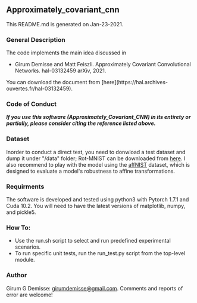 ## Approximately_covariant_cnn
<p> This README.md is generated on Jan-23-2021. </p>

### General Description
The code implements the main idea discussed in 
<ul> <li> Girum Demisse and Matt Feiszli. Approximately Covariant Convolutional Networks. hal-03132459 arXiv, 2021.</li> </ul>
You can download the document from [here](https://hal.archives-ouvertes.fr/hal-03132459).
  
### Code of Conduct
***If you use this software (Approximately_Covariant_CNN) in its entirety or partially, please consider citing the reference listed above.***

### Dataset
Inorder to conduct a direct test, you need to donwload a test dataset and dump it under "/data" folder; Rot-MNIST can be downloaded from [here](https://sites.google.com/a/lisa.iro.umontreal.ca/public_static_twiki/variations-on-the-mnist-digits). I also recommend to play with the model using the 
[affNIST](http://www.cs.toronto.edu/~tijmen/affNIST/) dataset, which is designed to evaluate a model's robustness to affine transformations.

### Requirments
The software is developed and tested using python3 with Pytorch 1.7.1 and Cuda 10.2.
You will need to have the latest versions of matplotlib, numpy, and pickle5.

### How To:
<ul> 
  <li> Use the run.sh script to select and run predefined experimental scenarios.</li>
  <li> To run specific unit tests, run the run_test.py script from the top-level module.</li>
</ul>

### Author
Girum G Demisse: <girumdemisse@gmail.com>. Comments and reports of error are welcome!
